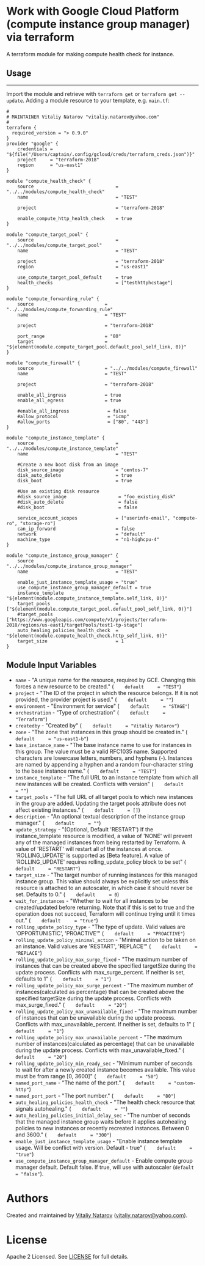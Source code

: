 # Work with Google Cloud  Platform (compute instance group manager) via terraform

A terraform module for making compute health check for instance.
 
## Usage
--------

Import the module and retrieve with ```terraform get``` or ```terraform get --update```. Adding a module resource to your template, e.g. `main.tf`:

```
#
# MAINTAINER Vitaliy Natarov "vitaliy.natarov@yahoo.com"
#
terraform {
  required_version = "> 0.9.0"
}
provider "google" {
    credentials = "${file("/Users/captain/.config/gcloud/creds/terraform_creds.json")}"
    project     = "terraform-2018"
    region      = "us-east1"
}

module "compute_health_check" {
    source                              = "../../modules/compute_health_check"
    name                                = "TEST"

    project                             = "terraform-2018"

    enable_compute_http_health_check    = true
}

module "compute_target_pool" {
    source                              = "../../modules/compute_target_pool"
    name                                = "TEST"

    project                             = "terraform-2018"
    region                              = "us-east1"

    use_compute_target_pool_default     = true
    health_checks                       = ["testhttphcstage"]
}

module "compute_forwarding_rule" {
    source                          = "../../modules/compute_forwarding_rule"
    name                            = "TEST"

    project                         = "terraform-2018"

    port_range                      = "80"
    target                          = "${element(module.compute_target_pool.default_pool_self_link, 0)}"
}

module "compute_firewall" {
    source                          = "../../modules/compute_firewall"
    name                            = "TEST"

    project                         = "terraform-2018"

    enable_all_ingress              = true
    enable_all_egress               = true

    #enable_all_ingress              = false
    #allow_protocol                  = "icmp"
    #allow_ports                     = ["80", "443"]
}

module "compute_instance_template" {
    source                              = "../../modules/compute_instance_template"
    name                                = "TEST"

    #Create a new boot disk from an image
    disk_source_image                   = "centos-7"
    disk_auto_delete                    = true
    disk_boot                           = true

    #Use an existing disk resource
    #disk_source_image                   = "foo_existing_disk"
    #disk_auto_delete                    = false
    #disk_boot                           = false

    service_account_scopes              = ["userinfo-email", "compute-ro", "storage-ro"]
    can_ip_forward                      = false
    network                             = "default"
    machine_type                        = "n1-highcpu-4"
}

module "compute_instance_group_manager" {
    source                              = "../../modules/compute_instance_group_manager"
    name                                = "TEST"

    enable_just_instance_template_usage = "true"
    use_compute_instance_group_manager_default = true
    instance_template                   = "${element(module.compute_instance_template.self_link, 0)}"
    target_pools                        = ["${element(module.compute_target_pool.default_pool_self_link, 0)}"]
    #target_pools                        = ["https://www.googleapis.com/compute/v1/projects/terraform-2018/regions/us-east1/targetPools/test1-tp-stage"]
    auto_healing_policies_health_check  = "${element(module.compute_health_check.http_self_link, 0)}"
    target_size                         = 1
}
```

Module Input Variables
----------------------
- `name` - "A unique name for the resource, required by GCE. Changing this forces a new resource to be created." (`    default     = "TEST"`)
- `project` - "The ID of the project in which the resource belongs. If it is not provided, the provider project is used." (`    default     = ""`)
- `environment` - "Environment for service" (`    default     = "STAGE"`)
- `orchestration` - "Type of orchestration" (`    default     = "Terraform"`)
- `createdby` - "Created by" (`    default     = "Vitaliy Natarov"`)
- `zone` - "The zone that instances in this group should be created in." (`    default     = "us-east1-b"`)
- `base_instance_name` - "The base instance name to use for instances in this group. The value must be a valid RFC1035 name. Supported characters are lowercase letters, numbers, and hyphens (-). Instances are named by appending a hyphen and a random four-character string to the base instance name." (`    default     = "TEST"`)
- `instance_template` - "The full URL to an instance template from which all new instances will be created. Conflicts with version" (`    default     = ""`)
- `target_pools` - "The full URL of all target pools to which new instances in the group are added. Updating the target pools attribute does not affect existing instances." (`    default     = []`)
- `description` - "An optional textual description of the instance group manager." (`    default     = ""`)
- `update_strategy` - "(Optional, Default 'RESTART') If the instance_template resource is modified, a value of 'NONE' will prevent any of the managed instances from being restarted by Terraform. A value of 'RESTART' will restart all of the instances at once. 'ROLLING_UPDATE' is supported as [Beta feature]. A value of 'ROLLING_UPDATE' requires rolling_update_policy block to be set" (`    default     = "RESTART"`)
- `target_size` - "The target number of running instances for this managed instance group. This value should always be explicitly set unless this resource is attached to an autoscaler, in which case it should never be set. Defaults to 0." (`    default     = 0`)
- `wait_for_instances` - "Whether to wait for all instances to be created/updated before returning. Note that if this is set to true and the operation does not succeed, Terraform will continue trying until it times out." (`    default     = "true"`)
- `rolling_update_policy_type` - "The type of update. Valid values are 'OPPORTUNISTIC', 'PROACTIVE'" (`    default     = "PROACTIVE"`)
- `rolling_update_policy_minimal_action` - "Minimal action to be taken on an instance. Valid values are 'RESTART', 'REPLACE'" (`    default     = "REPLACE"`)
- `rolling_update_policy_max_surge_fixed` - "The maximum number of instances that can be created above the specified targetSize during the update process. Conflicts with max_surge_percent. If neither is set, defaults to 1" (`    default     = "1"`)
- `rolling_update_policy_max_surge_percent` - "The maximum number of instances(calculated as percentage) that can be created above the specified targetSize during the update process. Conflicts with max_surge_fixed." (`    default     = "20"`)
- `rolling_update_policy_max_unavailable_fixed` - "The maximum number of instances that can be unavailable during the update process. Conflicts with max_unavailable_percent. If neither is set, defaults to 1" (`    default     = "1"`)
- `rolling_update_policy_max_unavailable_percent` - "The maximum number of instances(calculated as percentage) that can be unavailable during the update process. Conflicts with max_unavailable_fixed." (`    default     = "20"`)
- `rolling_update_policy_min_ready_sec` - "Minimum number of seconds to wait for after a newly created instance becomes available. This value must be from range [0, 3600]" (`    default     = "50"`)
- `named_port_name` - "The name of the port." (`    default     = "custom-http"`)
- `named_port_port` - "The port number." (`    default     = "80"`)
- `auto_healing_policies_health_check` - "The health check resource that signals autohealing." (`    default     = ""`)
- `auto_healing_policies_initial_delay_sec` - "The number of seconds that the managed instance group waits before it applies autohealing policies to new instances or recently recreated instances. Between 0 and 3600." (`    default     = "300"`)
- `enable_just_instance_template_usage` - "Enable instance template usage. Will be conflict with version. Default - true" (`    default     = "true"`)
- `use_compute_instance_group_manager_default` - Enable compute group manager default. Default false. If true, will use with autoscaler (`default     = "false"`). 

Authors
=======

Created and maintained by [Vitaliy Natarov](https://github.com/SebastianUA)
(vitaliy.natarov@yahoo.com).

License
=======

Apache 2 Licensed. See [LICENSE](https://github.com/SebastianUA/terraform/blob/master/LICENSE) for full details.
